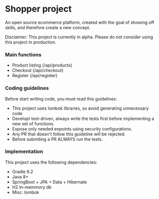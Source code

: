 # Shopper project

An open source ecommerce platform, created with the goal of showing off skills, and therefore create a new concept.

Disclaimer: This project is currently in alpha. Please do not consider using this project in production.

### Main functions

- Product listing (/api/products)
- Checkout (/api/checkout)
- Register (/api/register)

### Coding guidelines

Before start writing code, you must read this guidelines:

- This project uses lombok libraries, so avoid generating unnecessary code
- Developt test-driven, always write the tests first before implementing a new set of functions.
- Expose only needed enpoints using security configurations.
- Any PR that doesn't follow this guideline will be rejected.
- Before submiting a PR ALWAYS run the tests.

### Implementation

This project uses the following dependencies:
- Gradle 6.2
- Java 8+
- SpringBoot + JPA + Data + Hibernate
- H2 In-memmory db
- Misc: lombok
